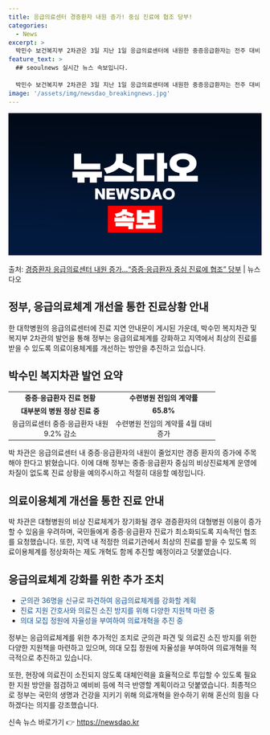 ```yaml
---
title: 응급의료센터 경증환자 내원 증가! 중심 진료에 협조 당부!
categories:
  - News
excerpt: >
  박민수 보건복지부 2차관은 3일 지난 1일 응급의료센터에 내원한 중증응급환자는 전주 대비 9.2% 감소했고 …
feature_text: >
  ## seoulnews 실시간 뉴스 속보입니다.

  박민수 보건복지부 2차관은 3일 지난 1일 응급의료센터에 내원한 중증응급환자는 전주 대비 9.2% 감소했고 …
image: '/assets/img/newsdao_breakingnews.jpg'
---
```


![뉴스다오 속보](/assets/img/newsdao_breakingnews.jpg)

<p>출처: <a href="https://newsdao.kr/3732" rel="dofollow">경증환자 응급의료센터 내원 증가…“증증·응급환자 중심 진료에 협조” 당부</a> | 뉴스다오</p>

<h2 data-ke-size="size26">정부, 응급의료체계 개선을 통한 진료상황 안내</h2>
<p data-ke-size="size16">한 대학병원의 응급의료센터에 진료 지연 안내문이 게시된 가운데, 박수민 복지차관 및 복지부 2차관의 발언을 통해 정부는 응급의료체계를 강화하고 지역에서 최상의 진료를 받을 수 있도록 의료이용체계를 개선하는 방안을 추진하고 있습니다.</p>

<h2 data-ke-size="size24">박수민 복지차관 발언 요약</h2>
<table>
    <tr>
        <td style="text-align: center; width: 192px;"><b>중증·응급환자 진료 현황</b></td>
        <td style="text-align: center; width: 192px;"><b>수련병원 전임의 계약률</b></td>
    </tr>
    <tr>
        <td style="text-align: center; height: 17px;"><b>대부분의 병원 정상 진료 중</b></td>
        <td style="text-align: center; height: 17px;"><b>65.8%</b></td>
    </tr>
    <tr>
        <td style="text-align: center; height: 17px;">응급의료센터 중증·응급환자 내원 9.2% 감소</td>
        <td style="text-align: center; height: 17px;">수련병원 전임의 계약률 4월 대비 증가</td>
    </tr>
</table>

<p data-ke-size="size16">박 차관은 응급의료센터 내 중증·응급환자의 내원이 줄었지만 경증 환자의 증가에 주목해야 한다고 밝혔습니다. 이에 대해 정부는 중증·응급환자 중심의 비상진료체계 운영에 차질이 없도록 진료 상황을 예의주시하고 적절히 대응할 예정입니다.</p>

<h2 data-ke-size="size24">의료이용체계 개선을 통한 진료 안내</h2>
<p data-ke-size="size16">박 차관은 대형병원의 비상 진료체계가 장기화될 경우 경증환자의 대형병원 이용이 증가할 수 있음을 우려하며, 국민들에게 중증·응급환자 진료가 최소화되도록 지속적인 협조를 요청했습니다. 또한, 지역 내 적정한 의료기관에서 최상의 진료를 받을 수 있도록 의료이용체계를 정상화하는 제도 개혁도 함께 추진할 예정이라고 덧붙였습니다.</p>

<h2 data-ke-size="size24">응급의료체계 강화를 위한 추가 조치</h2>
<ul>
    <li><span style="color: #1a5490;">군의관 36명을 신규로 파견하여 응급의료체계를 강화할 계획</span></li>
    <li><span style="color: #1a5490;">진료 지원 간호사와 의료진 소진 방지를 위해 다양한 지원책 마련 중</span></li>
    <li><span style="color: #1a5490;">의대 모집 정원에 자율성을 부여하여 의료개혁을 추진 중</span></li>
</ul>

<p data-ke-size="size16">정부는 응급의료체계를 위한 추가적인 조치로 군의관 파견 및 의료진 소진 방지를 위한 다양한 지원책을 마련하고 있으며, 의대 모집 정원에 자율성을 부여하여 의료개혁을 적극적으로 추진하고 있습니다.</p>

<p data-ke-size="size16">또한, 현장에 의료진이 소진되지 않도록 대체인력을 효율적으로 투입할 수 있도록 필요한 지원 방안을 점검하고 예비비 등에 적극 반영할 계획이라고 덧붙였습니다. 최종적으로 정부는 국민의 생명과 건강을 지키기 위해 의료개혁을 완수하기 위해 혼신의 힘을 다하겠다는 의지를 강조했습니다.</p> 

신속 뉴스 바로가기 👉 <a href="https://newsdao.kr" rel="dofollow">https://newsdao.kr</a>


